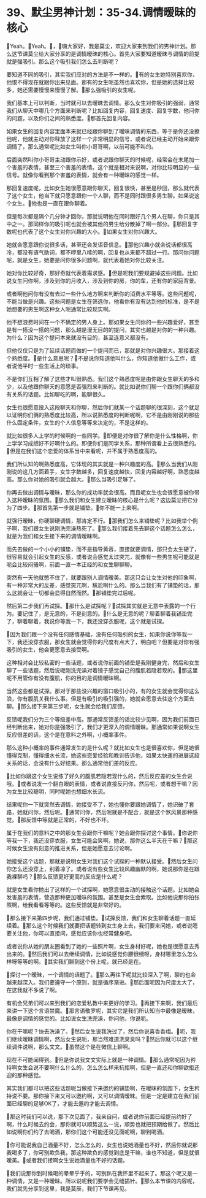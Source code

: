# 39、默尘男神计划：35-34.调情暧昧的核心

🎼Yeah。🎼Yeah。🎼，🎼嗨大家好，我是莫尘，欢迎大家来到我们的男神计划。那么这节课莫尘给大家分享的是调情暧昧的核心。首先大家要知道暧昧与调情的前提就是强吸引。那么这个吸引我们怎么去判断呢？

要知道不同的吸引，其实我们应对的方法是不一样的。🎼有的女生她特别喜欢你，他恨不得现在就跟你出来见面。那有的女生呢虽然也喜欢你，但是她的选择比较多，她还需要慢慢来慢慢了解。🎼那么强吸引的女生呢。

我们基本上可以判断，当时就可以去暧昧去调情。那么女生对你吸引的强弱，通常我们从聊天中哪几个方面来判断呢？比如回复内容，回复速度、回复字数，他问你的问题，以及你们之间的熟悉度。🎼那首先回复内容。

如果女生的回复内容里面本来就已经跟你聊到了暧昧调情的东西，等于是你还没撩他呢，他就主动对你释放了这样一个非常明显的信号，或者说已经主动开始来跟你调情了，那么通常呢比如女生叫你小哥哥啊，以前可能不叫的。

后面突然叫你小哥哥主动跟你示好，或者说跟你聊天的时候呢，经常会在末尾加一个害羞的表情，甚至三个害羞的表情。这个就是相对来说啊，对你比较明显的一些信号。就像你看到那个害羞的表情，就会有一种暧昧的感觉一样。

那回复速度呢，比如女生她很愿意跟你聊天，回复很快，甚至是秒回，那么就代表了这个女生，他当下就只愿意跟你一个人聊，而不是同时跟很多男生聊。如果说这个女生。🎼他也是一直在跟你聊着。

但是每次都是隔个几分钟才回你，那就说明他在同时跟好几个男人在聊，你只是其中之一。那同样你的吸引呢也就会被其他的男生给分散掉了啊一部分。🎼那回复字数呢也代表了这个女生对你兴趣的大小。🎼如果女生对你兴趣大。

她就会愿意跟你说很多话，甚至还会发语音信息。🎼那他兴趣小就会说话都很高冷，都没有语气助词，都不啰里八嗦的啊，回复也从来都不超过一行。那问你问题呢，就是女生，她要是问你很多问题啊，就代表着她对你比较关注。

她对你比较好奇，那好奇就代表着需求感。🎼但是呢我们要规避掉这些问题。比如说女生问你啊，涉及到你的月收入，涉及到你的房，你的车，还有你的家庭背景。

或者啊他问你有没有去过一些什么地方啊来判断你的消费水平等等。这些问题呢，不能当做是兴趣。这些问题是女生在筛选你，他看你有没有达到他的标准，是不是她想要的男生啊这种女人呢通常比较现实啊。

他不想浪费时间在一个不确定的男人身上。那如果女生问你的一些兴趣爱好，甚至是有一搭没一搭的问题，那么越是漫无目的的提问，其实也越是对你的一种兴趣。为什么？因为这个提问本来就没有目的，甚至连意义都没有。

但他仅仅只是为了延续话题而做的一个提问而已，那就是对你兴趣很大。那接着这个熟悉度。🎼是什么意思呢？🎼不是说你知道他叫什么，你知道他做什么工作，或者说他平时一些生活上的琐事。

不是你们互相了解了这些才叫很熟悉。我们这个熟悉度呢是由你跟女生聊天的多和少，以及他跟你聊天的意愿是否强烈来判断的。就比如说你们聊一个跟你们俩都没有关系的话题。比如聊吃的啊，能聊很久。

女生也很愿意投入这段聊天和你聊，然后你们就某一个话题聊的很深刻，这个就足以证明你们俩的熟悉度比较高，所以说熟悉度的判断呢啊，它不是由刚刚说的那些什么固定条件，女生的个人信息等等来决定的，不是这样的。

就比如很多人上学的时候啊的一些同学。🎼即便是对你很了解你是什么性格啊，你上学学习成绩好不好啊什么的。即便你们是同学关系，那种所谓看上去很熟悉的。🎼但是在我们这个恋爱的体系当中来看呢，并不属于熟悉度高的。

我们所认知的啊熟悉度高，它体现的其实就是一种兴趣度的高。🎼那么当我们从刚刚说的这几方面着手，女生字数越多，回复速度越快，回复内容越好啊，熟悉度越高。那么你对她的吸引就会越大。🎼那么当吸引足够了。

你再去做出调情与暧昧，那么你的成功率就会很高。而且呢女生也会很愿意被你带入这种暧昧的氛围。🎼那么我们和女生建立暧昧的核心是什么呢？这边莫尘把它分为了四步。🎼那首先第一步就是铺垫。🎼你不能一上来啊。

就强行暧昧，你硬聊硬调情，那肯定不行。🎼那我们怎么来铺垫呢？比如我举个例子啊，我们跟女生说刚洗完澡热死了。🎼那么我们接着先去聊这个话题怎么怎么，就是为我们和女生接下来的调情暧昧啊。

而先去做的一个小小的铺垫，而不是指导黄蓉，直接就要调情，那只会太生硬了，很容易就会引起女生的反感，或者说会感觉太过突兀，就像有一些男生呢可能就是呃会比较闷骚啊，前面一直一本正经的和女生聊聊聊。

突然有一天他就憋不住了，就要跟别人调情暧美。那这只会让女生对他的印象啊，有一种非常大的反差，感觉突兀啊，尴尬啊什么的。那么当我们有了铺垫的话，那么这就会让一切都会显得自然而然。🎼那铺垫完过后呢。

然后第二步我们再试探。🎼那什么是试探呢？🎼试探其实就是无意中表露的一个行为。要记住了，是无意的，不是刻意的。🎼什么是无意的呢？聊着聊着我铺垫完了，聊着聊着，我说你等我一下，我还没穿衣服呢，这个就是试探。

🎼因为我们跟一个没有任何感情基础，没有任何吸引的女生，如果你说你等我一下，我还没穿衣服，那女生就会觉得你的尺度有点大了，明白吧？但要是对你有强吸引的女生，他会更愿意去接受啊。

这种相对会比较私密的一些话题，或者说你前面的铺垫是我刚健身完，然后和女生聊了一些话题，然后说呃刚洗完澡对着镜子感觉自己的腹肌若隐若现的。🎼那这里呢不用管你有没有腹肌，你的目的是调情暧昧啊。

当然这些都是试探。那对于那些没兴趣的窗口吸引小的，有的女生就会觉得你这么浪，你有腹肌关我什么事。但是有吸引的吸引强的，她就会愿意去往这个方面去聊。🎼那么接下来第三步呢，女生就会给我们反馈。

反馈呢我们分为三个等级差中高。那通常反馈差的话比较少见啊，因为我们前面已经判断出来，她对你是强吸引了，我们才更深入的调情暧昧。那通常如果说啊女生反应很差的话，这个是在意料之外啊，小概率事件。

那么这种小概率的事件通常发生的是什么呢？就比如女生也是很喜欢你，但是她很懂得克制，懂得细水长流，她这些恋爱经验和教训告诉他，如果太快速的进展这段关系的话，会没有什么好结果。那么通常他们差的反应。

🎼比如你跟这个女生说练了好久的腹肌若隐若现什么的，然后反应差的女生会说哦。🎼或者说发一个翻白眼的表情，或者说直接反问你，然后呢，或者想干嘛？因为女生比较聪明，同时呢她也想细水长流。

结果呢你一下就突然去调情，她接受不了，她也懂你要跟她调情了，她识破了套路，她就问你，然后呢。🎼通常问你，然后呢就是不配合，就是这个煞风景那种感觉。🎼那反馈中等就是正常的，不好也不坏。

属于在我们的意料之中的那女生会跟你干嘛呢？她会跟你探讨这个事情。🎼你说你等我一下，我还没穿衣服，女生可能会笑啊，她说，那你这么半天在干嘛？🎼那这时候女生没有刻意的推进关系，但是她愿意去讨论啊。

她接受这个话题，那就是说明女生对我们这个试探的一种默认接受。🎼然后女生问你怎么还没穿上，别着凉了。或者说有些女生比较风趣幽默的啊，她说那你是在跟我裸聊吗？🎼那么反馈更好更高的反应是什么呢？

就是女生看你抛出了这样的一个试探啊，她愿意很主动的接触这个话题。比如她会发害羞的表情，营造那种更加暧昧的氛围。甚至是女生会索取。比如他说那你拍张照啊，给我看看等等的。这些反馈就是非常好的。

🎼那么接下来第四步呢，我们通过铺垫。🎼试探反馈，我们和女生聊着话题一直延续着。🎼那么这个时候我们就要把话题转到女生身上去，我们要来问她，或者说嗯要关注他，你可以直接问，感觉应该你也经常健身吧。

或者说你从她的朋友圈看到了她的一些照片啊，女生身材好呢，她也是很愿意去秀出来的。🎼然后我们可以去继续调情，比如说感觉你腰很细呀，身材哪里怎么怎么样呀等等的啊。🎼其实我们聊到这个份上呢，就已经是在。

🎼探讨一个暧昧，一个调情的话题了。🎼那么再往下呢就比较深入了啊，聊的也会越来越深入。我们要遵守一个原则，就是循序渐进。🎼那后面呢因为尺度太大了，在这我就不多说了啊。

有机会兄弟们可以来到我们的恋爱私教中来更好的学习。🎼再接下来啊，我们最后来讲一下这个言语禁魔。🎼那言语敬罗呢，其实它是我们所认知当中最像是暧昧，最像是调情的感觉的。比如说女生洗完澡，你问他，你说呃。

你在干嘛呢？快去洗澡了。🎼然后女生说我洗过了，然后你说喜香香梅。🎼呃，我们继续暧昧调情啊，然后女生说呃，那当然难道洗臭臭吗？🎼然后你就可以这个继续调件说啊，那么文文。🎼虽然这个是在微信上聊啊。

现在不可能闻得到。🎼但是你说我文文实际上就是一种调情。🎼那么通常呢因为矜持啊女生会说不要啊什么什么的，怎么怎么样来抗拒啊，但是一直还和你聊欲拒还迎的那种感觉。

其实我们都可以把这些话题呢当做接下来邀约的铺垫啊，在暧昧的氛围下，女生矜持说不要。那你接下来又可以邀约啊，又可以调情暧昧。但是一定是建立在我们前面已经聊的足够OK了，才能去邀约才能去调情。

🎼那这时我们可以说，那下次见面了，我亲自问，或者说你前面已经提前约好了啊，什么时候去约会，那你就可以顺势这么一说，顺势也就把预期给做了。然后比如说啊你们约了去喝酒，那你们这个可能还没见面呢啊，聊到喝酒。

🎼你可能说我自己酒量不好，怎么怎么的，女生也说她酒量也不好，然后你就说那我喝多了，你可别欺负我，那这种欺负的感觉到底是干嘛，谁也不知道，但是就很暧美。🎼或者我们接啊女生说她酒量也不好的话题。

🎼我们说那你到时候喝的晕晕乎乎的，可别趴在我怀里不起来了。那这个呢又是一种调情，又是一种暧昧。所以说呢我们要学会见缝插针。🎼那么本节课的内容呢，我们就先分享到这里，我是莫辰，我们下节课再见。

